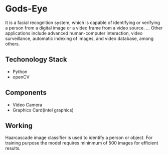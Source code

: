 # Gods-Eye
It is a  facial recognition system, which is capable of identifying or verifying a person from a digital image or a video frame from a video source. ... Other applications include advanced human-computer interaction, video surveillance, automatic indexing of images, and video database, among others.

## Techonology Stack
- Python
- openCV

## Components 
- Video Camera
- Graphics Card(intel graphics)

## Working 
Haarcascade image classifier is used to identify a person or object. For training purpose the model requires mininmum of 500 images for efficient results.
